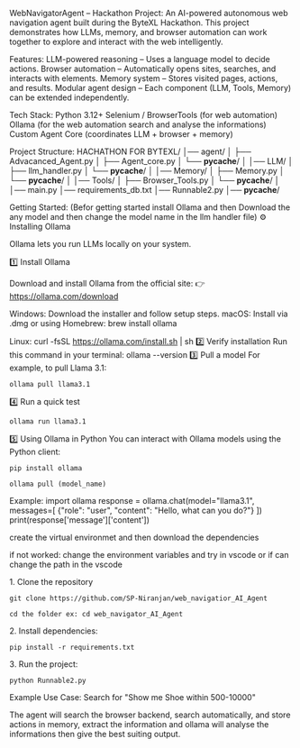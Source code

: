 WebNavigatorAgent – Hackathon Project:
An AI-powered autonomous web navigation agent built during the ByteXL Hackathon.
This project demonstrates how LLMs, memory, and browser automation can work together to explore and interact with the web intelligently.

Features:
LLM-powered reasoning – Uses a language model to decide actions.
Browser automation – Automatically opens sites, searches, and interacts with elements.
Memory system – Stores visited pages, actions, and results.
Modular agent design – Each component (LLM, Tools, Memory) can be extended independently.

Tech Stack:
Python 3.12+
Selenium / BrowserTools (for web automation)
Ollama (for the web automation search and analyse the informations)
Custom Agent Core (coordinates LLM + browser + memory)

Project Structure:
HACHATHON FOR BYTEXL/
│── agent/
│   ├── Advacanced_Agent.py
│   ├── Agent_core.py
│   └── __pycache__/
│
│── LLM/
│   ├── llm_handler.py
│   └── __pycache__/
│
│── Memory/
│   ├── Memory.py
│   └── __pycache__/
│
│── Tools/
│   ├── Browser_Tools.py
│   └── __pycache__/
│
│── main.py
│── requirements_db.txt
│── Runnable2.py
│── __pycache__/


Getting Started:
(Befor getting started install Ollama and then Download the any model and then change the model name in the llm handler file)
⚙️ Installing Ollama

Ollama lets you run LLMs locally on your system.

1️⃣ Install Ollama

Download and install Ollama from the official site:
👉 https://ollama.com/download

Windows: Download the installer and follow setup steps.
macOS: Install via .dmg or using Homebrew:
brew install ollama

Linux:
curl -fsSL https://ollama.com/install.sh | sh
2️⃣ Verify installation
Run this command in your terminal:
ollama --version
3️⃣ Pull a model
For example, to pull Llama 3.1:
```
ollama pull llama3.1
```
4️⃣ Run a quick test
```
ollama run llama3.1
```
5️⃣ Using Ollama in Python
You can interact with Ollama models using the Python client:
```
pip install ollama

ollama pull (model_name)
```
Example:
import ollama
response = ollama.chat(model="llama3.1", messages=[
    {"role": "user", "content": "Hello, what can you do?"}
])
print(response['message']['content'])


create the virtual environmet and then download the dependencies

if not worked:
change the environment variables and try in vscode or if can change the path in the vscode 

1️. Clone the repository
```
git clone https://github.com/SP-Niranjan/web_navigatior_AI_Agent

cd the folder ex: cd web_navigator_AI_Agent
```
2️. Install dependencies:
```
pip install -r requirements.txt
```
3️. Run the project:
```
python Runnable2.py
```
Example Use Case:
Search for "Show me Shoe within 500-10000"

 The agent will search the browser backend, search automatically, and store actions in memory, extract the information and ollama will analyse the informations then give the best suiting output.
